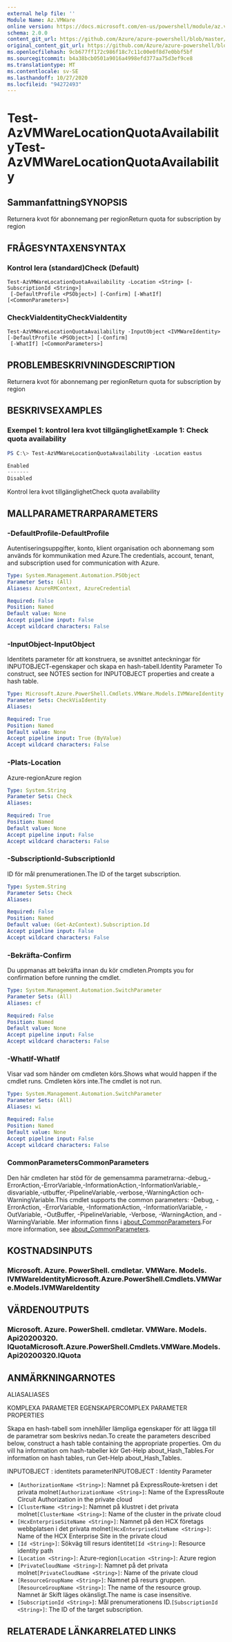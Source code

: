 ```yaml
---
external help file: ''
Module Name: Az.VMWare
online version: https://docs.microsoft.com/en-us/powershell/module/az.vmware/test-azvmwarelocationquotaavailability
schema: 2.0.0
content_git_url: https://github.com/Azure/azure-powershell/blob/master/src/VMWare/help/Test-AzVMWareLocationQuotaAvailability.md
original_content_git_url: https://github.com/Azure/azure-powershell/blob/master/src/VMWare/help/Test-AzVMWareLocationQuotaAvailability.md
ms.openlocfilehash: 9cb677ff172c986f18c7c11c00e0f8d7e0bbf5bf
ms.sourcegitcommit: b4a38bcb0501a9016a4998efd377aa75d3ef9ce8
ms.translationtype: MT
ms.contentlocale: sv-SE
ms.lasthandoff: 10/27/2020
ms.locfileid: "94272493"
---
```

# <span data-ttu-id="3120e-101">Test-AzVMWareLocationQuotaAvailability</span><span class="sxs-lookup"><span data-stu-id="3120e-101">Test-AzVMWareLocationQuotaAvailability</span></span>

## <span data-ttu-id="3120e-102">Sammanfattning</span><span class="sxs-lookup"><span data-stu-id="3120e-102">SYNOPSIS</span></span>
<span data-ttu-id="3120e-103">Returnera kvot för abonnemang per region</span><span class="sxs-lookup"><span data-stu-id="3120e-103">Return quota for subscription by region</span></span>

## <span data-ttu-id="3120e-104">FRÅGESYNTAXEN</span><span class="sxs-lookup"><span data-stu-id="3120e-104">SYNTAX</span></span>

### <span data-ttu-id="3120e-105">Kontrol lera (standard)</span><span class="sxs-lookup"><span data-stu-id="3120e-105">Check (Default)</span></span>
```
Test-AzVMWareLocationQuotaAvailability -Location <String> [-SubscriptionId <String>]
 [-DefaultProfile <PSObject>] [-Confirm] [-WhatIf] [<CommonParameters>]
```

### <span data-ttu-id="3120e-106">CheckViaIdentity</span><span class="sxs-lookup"><span data-stu-id="3120e-106">CheckViaIdentity</span></span>
```
Test-AzVMWareLocationQuotaAvailability -InputObject <IVMWareIdentity> [-DefaultProfile <PSObject>] [-Confirm]
 [-WhatIf] [<CommonParameters>]
```

## <span data-ttu-id="3120e-107">PROBLEMBESKRIVNING</span><span class="sxs-lookup"><span data-stu-id="3120e-107">DESCRIPTION</span></span>
<span data-ttu-id="3120e-108">Returnera kvot för abonnemang per region</span><span class="sxs-lookup"><span data-stu-id="3120e-108">Return quota for subscription by region</span></span>

## <span data-ttu-id="3120e-109">BESKRIVS</span><span class="sxs-lookup"><span data-stu-id="3120e-109">EXAMPLES</span></span>

### <span data-ttu-id="3120e-110">Exempel 1: kontrol lera kvot tillgänglighet</span><span class="sxs-lookup"><span data-stu-id="3120e-110">Example 1: Check quota availability</span></span>
```powershell
PS C:\> Test-AzVMWareLocationQuotaAvailability -Location eastus

Enabled
-------
Disabled
```

<span data-ttu-id="3120e-111">Kontrol lera kvot tillgänglighet</span><span class="sxs-lookup"><span data-stu-id="3120e-111">Check quota availability</span></span>

## <span data-ttu-id="3120e-112">MALLPARAMETRAR</span><span class="sxs-lookup"><span data-stu-id="3120e-112">PARAMETERS</span></span>

### <span data-ttu-id="3120e-113">-DefaultProfile</span><span class="sxs-lookup"><span data-stu-id="3120e-113">-DefaultProfile</span></span>
<span data-ttu-id="3120e-114">Autentiseringsuppgifter, konto, klient organisation och abonnemang som används för kommunikation med Azure.</span><span class="sxs-lookup"><span data-stu-id="3120e-114">The credentials, account, tenant, and subscription used for communication with Azure.</span></span>

```yaml
Type: System.Management.Automation.PSObject
Parameter Sets: (All)
Aliases: AzureRMContext, AzureCredential

Required: False
Position: Named
Default value: None
Accept pipeline input: False
Accept wildcard characters: False
```

### <span data-ttu-id="3120e-115">-InputObject</span><span class="sxs-lookup"><span data-stu-id="3120e-115">-InputObject</span></span>
<span data-ttu-id="3120e-116">Identitets parameter för att konstruera, se avsnittet anteckningar för INPUTOBJECT-egenskaper och skapa en hash-tabell.</span><span class="sxs-lookup"><span data-stu-id="3120e-116">Identity Parameter To construct, see NOTES section for INPUTOBJECT properties and create a hash table.</span></span>

```yaml
Type: Microsoft.Azure.PowerShell.Cmdlets.VMWare.Models.IVMWareIdentity
Parameter Sets: CheckViaIdentity
Aliases:

Required: True
Position: Named
Default value: None
Accept pipeline input: True (ByValue)
Accept wildcard characters: False
```

### <span data-ttu-id="3120e-117">-Plats</span><span class="sxs-lookup"><span data-stu-id="3120e-117">-Location</span></span>
<span data-ttu-id="3120e-118">Azure-region</span><span class="sxs-lookup"><span data-stu-id="3120e-118">Azure region</span></span>

```yaml
Type: System.String
Parameter Sets: Check
Aliases:

Required: True
Position: Named
Default value: None
Accept pipeline input: False
Accept wildcard characters: False
```

### <span data-ttu-id="3120e-119">-SubscriptionId</span><span class="sxs-lookup"><span data-stu-id="3120e-119">-SubscriptionId</span></span>
<span data-ttu-id="3120e-120">ID för mål prenumerationen.</span><span class="sxs-lookup"><span data-stu-id="3120e-120">The ID of the target subscription.</span></span>

```yaml
Type: System.String
Parameter Sets: Check
Aliases:

Required: False
Position: Named
Default value: (Get-AzContext).Subscription.Id
Accept pipeline input: False
Accept wildcard characters: False
```

### <span data-ttu-id="3120e-121">-Bekräfta</span><span class="sxs-lookup"><span data-stu-id="3120e-121">-Confirm</span></span>
<span data-ttu-id="3120e-122">Du uppmanas att bekräfta innan du kör cmdleten.</span><span class="sxs-lookup"><span data-stu-id="3120e-122">Prompts you for confirmation before running the cmdlet.</span></span>

```yaml
Type: System.Management.Automation.SwitchParameter
Parameter Sets: (All)
Aliases: cf

Required: False
Position: Named
Default value: None
Accept pipeline input: False
Accept wildcard characters: False
```

### <span data-ttu-id="3120e-123">-WhatIf</span><span class="sxs-lookup"><span data-stu-id="3120e-123">-WhatIf</span></span>
<span data-ttu-id="3120e-124">Visar vad som händer om cmdleten körs.</span><span class="sxs-lookup"><span data-stu-id="3120e-124">Shows what would happen if the cmdlet runs.</span></span>
<span data-ttu-id="3120e-125">Cmdleten körs inte.</span><span class="sxs-lookup"><span data-stu-id="3120e-125">The cmdlet is not run.</span></span>

```yaml
Type: System.Management.Automation.SwitchParameter
Parameter Sets: (All)
Aliases: wi

Required: False
Position: Named
Default value: None
Accept pipeline input: False
Accept wildcard characters: False
```

### <span data-ttu-id="3120e-126">CommonParameters</span><span class="sxs-lookup"><span data-stu-id="3120e-126">CommonParameters</span></span>
<span data-ttu-id="3120e-127">Den här cmdleten har stöd för de gemensamma parametrarna:-debug,-ErrorAction,-ErrorVariable,-InformationAction,-InformationVariable,-disvariable,-utbuffer,-PipelineVariable,-verbose,-WarningAction och-WarningVariable.</span><span class="sxs-lookup"><span data-stu-id="3120e-127">This cmdlet supports the common parameters: -Debug, -ErrorAction, -ErrorVariable, -InformationAction, -InformationVariable, -OutVariable, -OutBuffer, -PipelineVariable, -Verbose, -WarningAction, and -WarningVariable.</span></span> <span data-ttu-id="3120e-128">Mer information finns i [about_CommonParameters](http://go.microsoft.com/fwlink/?LinkID=113216).</span><span class="sxs-lookup"><span data-stu-id="3120e-128">For more information, see [about_CommonParameters](http://go.microsoft.com/fwlink/?LinkID=113216).</span></span>

## <span data-ttu-id="3120e-129">KOSTNADS</span><span class="sxs-lookup"><span data-stu-id="3120e-129">INPUTS</span></span>

### <span data-ttu-id="3120e-130">Microsoft. Azure. PowerShell. cmdletar. VMWare. Models. IVMWareIdentity</span><span class="sxs-lookup"><span data-stu-id="3120e-130">Microsoft.Azure.PowerShell.Cmdlets.VMWare.Models.IVMWareIdentity</span></span>

## <span data-ttu-id="3120e-131">VÄRDEN</span><span class="sxs-lookup"><span data-stu-id="3120e-131">OUTPUTS</span></span>

### <span data-ttu-id="3120e-132">Microsoft. Azure. PowerShell. cmdletar. VMWare. Models. Api20200320. IQuota</span><span class="sxs-lookup"><span data-stu-id="3120e-132">Microsoft.Azure.PowerShell.Cmdlets.VMWare.Models.Api20200320.IQuota</span></span>

## <span data-ttu-id="3120e-133">ANMÄRKNINGAR</span><span class="sxs-lookup"><span data-stu-id="3120e-133">NOTES</span></span>

<span data-ttu-id="3120e-134">ALIAS</span><span class="sxs-lookup"><span data-stu-id="3120e-134">ALIASES</span></span>

<span data-ttu-id="3120e-135">KOMPLEXA PARAMETER EGENSKAPER</span><span class="sxs-lookup"><span data-stu-id="3120e-135">COMPLEX PARAMETER PROPERTIES</span></span>

<span data-ttu-id="3120e-136">Skapa en hash-tabell som innehåller lämpliga egenskaper för att lägga till de parametrar som beskrivs nedan.</span><span class="sxs-lookup"><span data-stu-id="3120e-136">To create the parameters described below, construct a hash table containing the appropriate properties.</span></span> <span data-ttu-id="3120e-137">Om du vill ha information om hash-tabeller kör Get-Help about_Hash_Tables.</span><span class="sxs-lookup"><span data-stu-id="3120e-137">For information on hash tables, run Get-Help about_Hash_Tables.</span></span>


<span data-ttu-id="3120e-138">INPUTOBJECT <IVMWareIdentity> : identitets parameter</span><span class="sxs-lookup"><span data-stu-id="3120e-138">INPUTOBJECT <IVMWareIdentity>: Identity Parameter</span></span>
  - <span data-ttu-id="3120e-139">`[AuthorizationName <String>]`: Namnet på ExpressRoute-kretsen i det privata molnet</span><span class="sxs-lookup"><span data-stu-id="3120e-139">`[AuthorizationName <String>]`: Name of the ExpressRoute Circuit Authorization in the private cloud</span></span>
  - <span data-ttu-id="3120e-140">`[ClusterName <String>]`: Namnet på klustret i det privata molnet</span><span class="sxs-lookup"><span data-stu-id="3120e-140">`[ClusterName <String>]`: Name of the cluster in the private cloud</span></span>
  - <span data-ttu-id="3120e-141">`[HcxEnterpriseSiteName <String>]`: Namnet på den HCX företags webbplatsen i det privata molnet</span><span class="sxs-lookup"><span data-stu-id="3120e-141">`[HcxEnterpriseSiteName <String>]`: Name of the HCX Enterprise Site in the private cloud</span></span>
  - <span data-ttu-id="3120e-142">`[Id <String>]`: Sökväg till resurs identitet</span><span class="sxs-lookup"><span data-stu-id="3120e-142">`[Id <String>]`: Resource identity path</span></span>
  - <span data-ttu-id="3120e-143">`[Location <String>]`: Azure-region</span><span class="sxs-lookup"><span data-stu-id="3120e-143">`[Location <String>]`: Azure region</span></span>
  - <span data-ttu-id="3120e-144">`[PrivateCloudName <String>]`: Namnet på det privata molnet</span><span class="sxs-lookup"><span data-stu-id="3120e-144">`[PrivateCloudName <String>]`: Name of the private cloud</span></span>
  - <span data-ttu-id="3120e-145">`[ResourceGroupName <String>]`: Namnet på resurs gruppen.</span><span class="sxs-lookup"><span data-stu-id="3120e-145">`[ResourceGroupName <String>]`: The name of the resource group.</span></span> <span data-ttu-id="3120e-146">Namnet är Skift läges okänsligt.</span><span class="sxs-lookup"><span data-stu-id="3120e-146">The name is case insensitive.</span></span>
  - <span data-ttu-id="3120e-147">`[SubscriptionId <String>]`: Mål prenumerationens ID.</span><span class="sxs-lookup"><span data-stu-id="3120e-147">`[SubscriptionId <String>]`: The ID of the target subscription.</span></span>

## <span data-ttu-id="3120e-148">RELATERADE LÄNKAR</span><span class="sxs-lookup"><span data-stu-id="3120e-148">RELATED LINKS</span></span>

